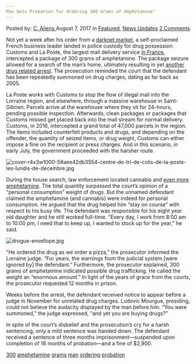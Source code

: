 ```yaml
---
Man Gets Probation for Ordering 300 Grams of Amphetamine"
---
```

<article class="post-listing post-21785 post type-post status-publish format-standard has-post-thumbnail hentry  tag-4481 tag-amphetamine tag-grams tag-man tag-ordering tag-probation">
<div class="post-inner">
    <span>Posted by: <a href="https://www.deepdotweb.com/author/caliens/" title="">C. Aliens </a></span>
<span>August 7, 2017</span>
<span>in <a href="https://www.deepdotweb.com/category/deepdot-news/" rel="category tag">Featured</a>, <a href="https://www.deepdotweb.com/category/news-updates/" rel="category tag">News Updates</a></span>
<span><a href="https://www.deepdotweb.com/2017/08/07/man-gets-probation-ordering-300-grams-amphetamine/#comments">2 Comments</a></span>
</p>
<div class="clear"></div>
    
<p>Not yet a week after his order from a <a href="https://www.deepdotweb.com/2013/10/28/updated-llist-of-hidden-marketplaces-tor-i2p/">darknet market</a>, a self-proclaimed French business leader landed in police custody for drug possession. Customs and La Poste, the largest mail delivery service <a href="https://www.deepdotweb.com/tag/france/">in France</a>, intercepted a package of 300 grams of amphetamine. The package seizure allowed for a search of the man’s home, ultimately resulting in yet <a href="http://www.republicain-lorrain.fr/edition-de-sarreguemines-bitche/2017/07/23/300-g-d-amphetamines-par-la-poste">another drug related arrest</a>. The prosecution reminded the court that the defendant has been repeatedly summoned on drug charges, dating as far back as 2005.</p>
<p>La Poste works with Customs to stop the flow of illegal mail into the Lorraine region, and elsewhere, through a massive warehouse in Saint-Gibrien. Parcels arrive at the warehouse where they sit for 24-hours, pending possible inspection. Afterwards, clean packages or packages that Customs missed get placed back into the mail stream for normal delivery. Customs, in 2016, intercepted a grand total of 47,000 parcels in the region. The items included counterfeit products and drugs, and depending on the offender, the quantity of seized items, or drug weight, Customs can either impose a fine on the recipient or press charges. And in this scenario, in early July, the government proceeded with the harsher route.</p>
<p><img class="wp-image-21789" src="/imgs/2017/08/cover-r4x3w1000-58aee42db3554-centre-de-tri-de-col.jpeg" alt="cover-r4x3w1000-58aee42db3554-centre-de-tri-de-colis-de-la-poste-les-lundis-de-decembre.jpg" srcset="/imgs/2017/08/cover-r4x3w1000-58aee42db3554-centre-de-tri-de-col.jpeg 800w, /imgs/2017/08/cover-r4x3w1000-58aee42db3554-centre-de-tri-de-col-300x225.jpeg 300w" sizes="(max-width: 800px) 100vw, 800px" /></p>
<p>During the house search, law enforcement located cannabis and <a href="https://www.deepdotweb.com/tag/amphetamine">even more amphetamine</a>. The total quantity surpassed the court’s opinion of a “personal consumption” weight of drugs. But the unnamed defendant claimed the amphetamine (and cannabis) were indeed for personal consumption. He argued that the drug helped him “stay on course” with respect to his busy life. The defendant was responsible for his eight year old daughter and he still worked full-time. &#8220;Every day, I work from 8:00 am to 10:00 pm, I need that to keep up, I wanted to stock up for the year,” he said.</p>
<p><img class="wp-image-21790" src="/imgs/2017/08/drogue-envellope-jpg.jpeg" alt="drogue-envellope.jpg" srcset="/imgs/2017/08/drogue-envellope-jpg.jpeg 800w, /imgs/2017/08/drogue-envellope-jpg-300x212.jpeg 300w" sizes="(max-width: 800px) 100vw, 800px" /></p>
<p>“He ordered the drug as we order a pizza,&#8221; the prosecutor informed the Lorraine judge. &#8220;For years, the warnings from the judicial system [were ignored by] the defendant.&#8221; Furthermore, the prosecutor explained, 300 grams of amphetamine indicated possible drug trafficking. He called the weight an “enormous amount.” In light of the years of grace from the courts, the prosecutor requested 12 months in prison.</p>
<p>Weeks before the arrest, the defendant received notice to appear before a judge in November for unrelated drug charges. Ludovic Mourgue, presiding, could not believe the audacity displayed by the man before him. &#8220;You were summoned,” the judge expressed, “and yet you are buying drugs?&#8221;</p>
<p>In spite of the court’s disbelief and the prosecution’s cry for a harsh sentencing, only a mild sentence was handed down. The defendant received a sentence of three months imprisonment—suspended upon completion of 18 months of probation—and a fine of $2,900.</p>
</div>
<a href="https://www.deepdotweb.com/tag/300/" rel="tag">300</a> <a href="https://www.deepdotweb.com/tag/amphetamine/" rel="tag">amphetamine</a> <a href="https://www.deepdotweb.com/tag/grams/" rel="tag">grams</a> <a href="https://www.deepdotweb.com/tag/man/" rel="tag">man</a> <a href="https://www.deepdotweb.com/tag/ordering/" rel="tag">ordering</a> <a href="https://www.deepdotweb.com/tag/probation/" rel="tag">probation</a></span> <span style="display:none" class="updated">2017-08-07</span>
<div style="display:none" class="vcard author" itemprop="author" itemscope itemtype="http://schema.org/Person"><strong class="fn" itemprop="name"><a href="https://www.deepdotweb.com/author/caliens/" title="Posts by C. Aliens" rel="author">C. Aliens</a></strong></div>
    
